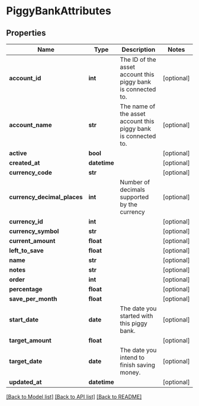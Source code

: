 # PiggyBankAttributes

## Properties
Name | Type | Description | Notes
------------ | ------------- | ------------- | -------------
**account_id** | **int** | The ID of the asset account this piggy bank is connected to. | [optional] 
**account_name** | **str** | The name of the asset account this piggy bank is connected to. | [optional] 
**active** | **bool** |  | [optional] 
**created_at** | **datetime** |  | [optional] 
**currency_code** | **str** |  | [optional] 
**currency_decimal_places** | **int** | Number of decimals supported by the currency | [optional] 
**currency_id** | **int** |  | [optional] 
**currency_symbol** | **str** |  | [optional] 
**current_amount** | **float** |  | [optional] 
**left_to_save** | **float** |  | [optional] 
**name** | **str** |  | [optional] 
**notes** | **str** |  | [optional] 
**order** | **int** |  | [optional] 
**percentage** | **float** |  | [optional] 
**save_per_month** | **float** |  | [optional] 
**start_date** | **date** | The date you started with this piggy bank. | [optional] 
**target_amount** | **float** |  | [optional] 
**target_date** | **date** | The date you intend to finish saving money. | [optional] 
**updated_at** | **datetime** |  | [optional] 

[[Back to Model list]](../README.md#documentation-for-models) [[Back to API list]](../README.md#documentation-for-api-endpoints) [[Back to README]](../README.md)


